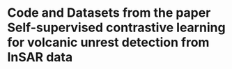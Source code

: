 # Code and Datasets from the paper Self-supervised contrastive learning for volcanic unrest detection from InSAR data
